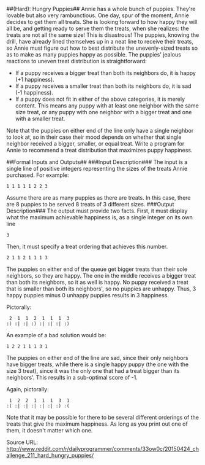 ##(Hard): Hungry Puppies##
Annie has a whole bunch of puppies. They're lovable but also very rambunctious. One day, spur of the moment, Annie decides to get them all treats. She is looking forward to how happy they will all be, and getting ready to serve them the treats, when she realizes: the treats are not all the same size!
This is disastrous! The puppies, knowing the drill, have already lined themselves up in a neat line to receive their treats, so Annie must figure out how to best distribute the unevenly-sized treats so as to make as many puppies happy as possible.
The puppies' jealous reactions to uneven treat distribution is straightforward:
* If a puppy receives a bigger treat than both its neighbors do, it is happy (+1 happiness).
* If a puppy receives a smaller treat than both its neighbors do, it is sad (-1 happiness).
* If a puppy does not fit in either of the above categories, it is merely content. This means any puppy with at least one neighbor with the same size treat, or any puppy with one neighbor with a bigger treat and one with a smaller treat.

Note that the puppies on either end of the line only have a single neighbor to look at, so in their case their mood depends on whether that single neighbor received a bigger, smaller, or equal treat.
Write a program for Annie to recommend a treat distribution that maximizes puppy happiness.

##Formal Inputs and Outputs##
###Input Description###
The input is a single line of positive integers representing the sizes of the treats Annie purchased. For example:
```
1 1 1 1 1 2 2 3
```
Assume there are as many puppies as there are treats. In this case, there are 8 puppies to be served 8 treats of 3 different sizes.
###Output Description###
The output must provide two facts. First, it must display what the maximum achievable happiness is, as a single integer on its own line
```
3
```
Then, it must specify a treat ordering that achieves this number.
```
2 1 1 2 1 1 1 3
```
The puppies on either end of the queue get bigger treats than their sole neighbors, so they are happy. The one in the middle receives a bigger treat than both its neighbors, so it as well is happy. No puppy received a treat that is smaller than both its neighbors', so no puppies are unhappy. Thus, 3 happy puppies minus 0 unhappy puppies results in 3 happiness.

Pictorally:
```
 2  1  1  2  1  1  1  3
:) :| :| :) :| :| :| :)
```
An example of a bad solution would be:
```
1 2 2 1 1 1 3 1
```
The puppies on either end of the line are sad, since their only neighbors have bigger treats, while there is a single happy puppy (the one with the size 3 treat), since it was the only one that had a treat bigger than its neighbors'. This results in a sub-optimal score of -1.

Again, pictorally:
```
 1  2  2  1  1  1  3  1
:( :| :| :| :| :| :) :(
```
Note that it may be possible for there to be several different orderings of the treats that give the maximum happiness. As long as you print out one of them, it doesn't matter which one.

Source URL: http://www.reddit.com/r/dailyprogrammer/comments/33ow0c/20150424_challenge_211_hard_hungry_puppies/
